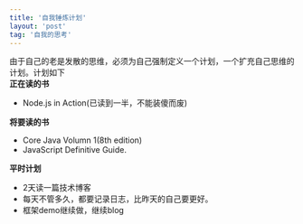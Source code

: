 ```yaml
---
title: '自我锤炼计划'
layout: 'post'
tag: '自我的思考'
---
```


由于自己的老是发散的思维，必须为自己强制定义一个计划，一个扩充自己思维的计划。计划如下  
**正在读的书**

*	Node.js in Action(已读到一半，不能装傻而废)

**将要读的书**

*	Core Java Volumn 1(8th edition)
*	JavaScript Definitive Guide.

**平时计划**

*	2天读一篇技术博客
*	每天不管多久，都要记录日志，比昨天的自己要更好。
*	框架demo继续做，继续blog
